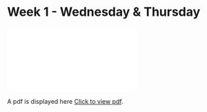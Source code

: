 # Week 1 - Wednesday & Thursday

<object data="Vectors&Functions.pdf" type="application/pdf" width="700px" height="700px">
    <embed src="Vectors&Functions.pdf">
        <p>A pdf is displayed here <a href="Vectors&Functions.pdf">Click to view pdf</a>.</p>
    </embed>
</object>